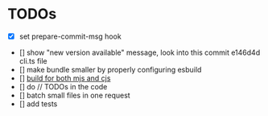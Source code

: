 # TODOs

- [x] set prepare-commit-msg hook
- [] show "new version available" message, look into this commit e146d4d cli.ts file
- [] make bundle smaller by properly configuring esbuild
- [] [build for both mjs and cjs](https://snyk.io/blog/best-practices-create-modern-npm-package/)
- [] do // TODOs in the code
- [] batch small files in one request
- [] add tests
